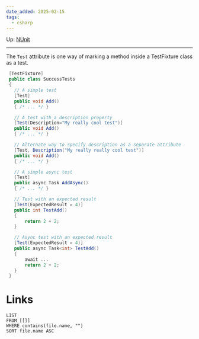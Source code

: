 ```yaml
---
date_added: 2025-02-15
tags:
  - csharp
---
```

Up: [NUnit](NUnit.md)
___
 The `Test` attribute is one way of marking a method inside a TestFixture class as a test.
 
 ```csharp
  [TestFixture]
  public class SuccessTests
  {
    // A simple test
    [Test]
    public void Add()
    { /* ... */ }

    // A test with a description property
    [Test(Description="My really cool test")]
    public void Add()
    { /* ... */ }

    // Alternate way to specify description as a separate attribute
    [Test, Description("My really really cool test")]
    public void Add()
    { /* ... */ }

    // A simple async test
    [Test]
    public async Task AddAsync()
    { /* ... */ }

    // Test with an expected result
    [Test(ExpectedResult = 4)]
    public int TestAdd()
    {
        return 2 + 2;
    }

    // Async test with an expected result
    [Test(ExpectedResult = 4)]
    public async Task<int> TestAdd()
    {
        await ...
        return 2 + 2;
    }
  }
```
# Links
```dataview
LIST
FROM [[]]
WHERE contains(file.name, "")
SORT file.name ASC
```
